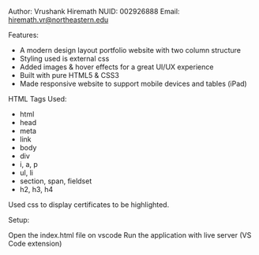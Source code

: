 Author: Vrushank Hiremath
NUID: 002926888
Email: hiremath.vr@northeastern.edu

Features:
* A modern design layout portfolio website with two column structure
* Styling used is external css
* Added images & hover effects for a great UI/UX experience
* Built with pure HTML5 & CSS3
* Made responsive website to support mobile devices and tables (iPad)


HTML Tags Used:
* html
* head
* meta
* link
* body
* div
* i, a, p
* ul, li
* section, span, fieldset
* h2, h3, h4

Used css to display certificates to be highlighted.


Setup:

Open the index.html file on vscode
Run the application with live server (VS Code extension)
